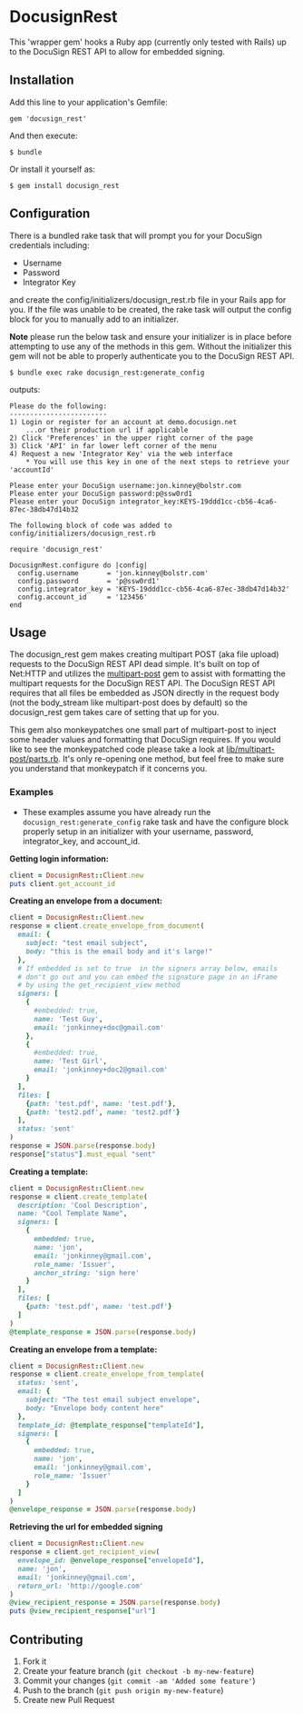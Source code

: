 # DocusignRest

This 'wrapper gem' hooks a Ruby app (currently only tested with Rails) up to the DocuSign REST API to allow for embedded signing.

## Installation

Add this line to your application's Gemfile:

    gem 'docusign_rest'

And then execute:

    $ bundle

Or install it yourself as:

    $ gem install docusign_rest

## Configuration

There is a bundled rake task that will prompt you for your DocuSign credentials including:

  * Username
  * Password
  * Integrator Key

and create the config/initializers/docusign\_rest.rb file in your Rails app for you. If the file was unable to be created, the rake task will output the config block for you to manually add to an initializer.

**Note** please run the below task and ensure your initializer is in place before attempting to use any of the methods in this gem. Without the initializer this gem will not be able to properly authenticate you to the DocuSign REST API.

    $ bundle exec rake docusign_rest:generate_config

outputs:

    Please do the following:
    ------------------------
    1) Login or register for an account at demo.docusign.net
        ...or their production url if applicable
    2) Click 'Preferences' in the upper right corner of the page
    3) Click 'API' in far lower left corner of the menu
    4) Request a new 'Integrator Key' via the web interface
        * You will use this key in one of the next steps to retrieve your 'accountId'

    Please enter your DocuSign username:jon.kinney@bolstr.com
    Please enter your DocuSign password:p@ssw0rd1
    Please enter your DocuSign integrator_key:KEYS-19ddd1cc-cb56-4ca6-87ec-38db47d14b32

    The following block of code was added to config/initializers/docusign_rest.rb

    require 'docusign_rest'

    DocusignRest.configure do |config|
      config.username       = 'jon.kinney@bolstr.com'
      config.password       = 'p@ssw0rd1'
      config.integrator_key = 'KEYS-19ddd1cc-cb56-4ca6-87ec-38db47d14b32'
      config.account_id     = '123456'
    end

## Usage

The docusign\_rest gem makes creating multipart POST (aka file upload) requests to the DocuSign REST API dead simple. It's built on top of Net:HTTP and utilizes the [multipart-post](https://github.com/nicksieger/multipart-post) gem to assist with formatting the multipart requests for the DocuSign REST API. The DocuSign REST API requires that all files be embedded as JSON directly in the request body (not the body\_stream like multipart-post does by default) so the docusign\_rest gem takes care of setting that up for you. 

This gem also monkeypatches one small part of multipart-post to inject some header values and formatting that DocuSign requires. If you would like to see the monkeypatched code please take a look at [lib/multipart-post/parts.rb](https://github.com/j2fly/docusign_rest/blob/master/lib/multipart_post/parts.rb). It's only re-opening one method, but feel free to make sure you understand that monkeypatch if it concerns you. 

### Examples

* These examples assume you have already run the `docusign_rest:generate_config` rake task and have the configure block properly setup in an initializer with your username, password, integrator\_key, and account\_id.

**Getting login information:**

```ruby
client = DocusignRest::Client.new
puts client.get_account_id
```


**Creating an envelope from a document:**

```ruby
client = DocusignRest::Client.new
response = client.create_envelope_from_document(
  email: {
    subject: "test email subject",
    body: "this is the email body and it's large!"
  },
  # If embedded is set to true  in the signers array below, emails
  # don't go out and you can embed the signature page in an iFrame
  # by using the get_recipient_view method
  signers: [
    {
      #embedded: true,
      name: 'Test Guy',
      email: 'jonkinney+doc@gmail.com'
    },
    {
      #embedded: true,
      name: 'Test Girl',
      email: 'jonkinney+doc2@gmail.com'
    }
  ],
  files: [
    {path: 'test.pdf', name: 'test.pdf'},
    {path: 'test2.pdf', name: 'test2.pdf'}
  ],
  status: 'sent'
)
response = JSON.parse(response.body)
response["status"].must_equal "sent"
```


**Creating a template:**

```ruby
client = DocusignRest::Client.new
response = client.create_template(
  description: 'Cool Description',
  name: "Cool Template Name",
  signers: [
    {
      embedded: true,
      name: 'jon',
      email: 'jonkinney@gmail.com',
      role_name: 'Issuer',
      anchor_string: 'sign here'
    }
  ],
  files: [
    {path: 'test.pdf', name: 'test.pdf'}
  ]
)
@template_response = JSON.parse(response.body)
```


**Creating an envelope from a template:**

```ruby
client = DocusignRest::Client.new
response = client.create_envelope_from_template(
  status: 'sent',
  email: {
    subject: "The test email subject envelope",
    body: "Envelope body content here"
  },
  template_id: @template_response["templateId"],
  signers: [
    {
      embedded: true,
      name: 'jon',
      email: 'jonkinney@gmail.com',
      role_name: 'Issuer'
    }
  ]
)
@envelope_response = JSON.parse(response.body)
```


**Retrieving the url for embedded signing**

```ruby
client = DocusignRest::Client.new
response = client.get_recipient_view(
  envelope_id: @envelope_response["envelopeId"],
  name: 'jon',
  email: 'jonkinney@gmail.com',
  return_url: 'http://google.com'
)
@view_recipient_response = JSON.parse(response.body)
puts @view_recipient_response["url"]
```


## Contributing

1. Fork it
2. Create your feature branch (`git checkout -b my-new-feature`)
3. Commit your changes (`git commit -am 'Added some feature'`)
4. Push to the branch (`git push origin my-new-feature`)
5. Create new Pull Request
